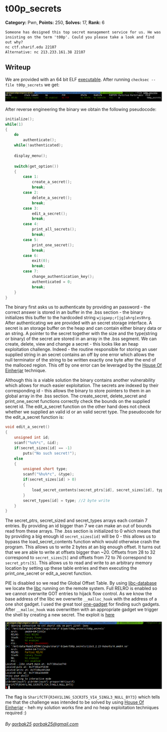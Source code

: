 t00p_secrets
===

**Category:** Pwn, **Points:** 250, **Solves:** 17, **Rank:** 6

```
Someone has designed this top secret management service for us. He was insisting on the term 't00p'. Could you please take a look and find out why?
nc ctf.sharif.edu 22107
Alternative: nc 213.233.161.38 22107
```

## Writeup

We are provided with an 64 bit ELF [executable](t00p_secrets). After running `checksec --file t00p_secrets` we get:

![alttext](checksec.png "Checksec")

After reverse engineering the binary we obtain the following pseudocode:

```c
initialize();
while(1)
{
    do
        authenticate();
    while(!authenticated);

    display_menu();

    switch(get_option())
    {
        case 1:
            create_a_secret();
            break;
        case 2:
            delete_a_secret();
            break;
        case 3:
            edit_a_secret();
            break;
        case 4:
            print_all_secrets();
            break;
        case 5:
            print_one_secret();
            break;
        case 6:
            exit(0);
            break;
        case 7:
            change_authentication_key();
            authenticated = 0;
            break;
    }
}
```

The binary first asks us to authenticate by providing an password - the correct answer is stored in an buffer in the .bss section - the binary initializes this buffer to the hardcoded string `wjigaep;r[jg]ahrg[es9hrg`. After authenticating we are provided with an secret storage interface. A secret is an storage buffer on the heap and can contain either binary data or an string. A pointer to the secret together with the size and the type(string or binary) of the secret are stored in an array in the .bss segment. We can create, delete, view and change a secret - this looks like an heap exploitation challenge. Indeed - the routine responsible for storing an user supplied string in an secret contains an off by one error which allows the null terminator of the string to be written exactly one byte after the end of the malloced region. This off by one error can be leveraged by the [House Of Einherjar](https://github.com/shellphish/how2heap/blob/master/house_of_einherjar.c) technique.

Although this is a viable solution the binary contains another vulnerability which allows for much easier exploitation. The secrets are indexed by their corresponding id - this allows the binary to store pointers to them in an global array in the .bss section. The create_secret, delete_secret and print_one_secret functions correctly check the bounds on the supplied secret id. The edit_a_secret function on the other hand does not check whether we supplied an valid id or an valid secret type. The pseudocode for the edit_a_secret function is:

```c
void edit_a_secret()
{
    unsigned int id;
    scanf("%u%*c", &id);
    if(secret_sizes[id] == -1)
        puts("No such secret!");
    else
    {
        unsigned short type;
        scanf("%hu%*c", &type);
        if(secret_sizes[id] > 0)
        {
            load_secret_contents(secret_ptrs[id], secret_sizes[id], type);
        }
        secret_types[id] = type; //2 byte write
    }
}
```

The secret_ptrs, secret_sized and secret_types arrays each contain 7 entries. By providing an id bigger than 7 we can make an out of bounds read from these arrays. The .bss section is initialized to 0 which means that by providing a big enough id `secret_sizes[id]` will be 0 - this allows us to bypass the load_secret_contents function which would otherwise crash the program. This allows us to write 2 bytes at an big enough offset. It turns out that we are able to write at offsets bigger than ~20. Offsets from 28 to 32 correspond to `secret_sizes[5]` and offsets from 72 to 76 correspond to `secret_ptrs[5]`. This allows us to read and write to an arbitrary memory location by setting up these table entries and then executing the print_one_secret or edit_a_secret function.

PIE is disabled so we read the Global Offset Table. By using [libc-database](https://github.com/niklasb/libc-database) we locate the [libc](libc6_2.23-0ubuntu10_amd64.so) running on the remote system. Full RELRO is enabled so we cannot overwrite GOT entries to hijack flow control. As we know the base address of the libc we overwrite `__malloc_hook` with the address of a one shot gadget. I used the great tool [one-gadget](https://github.com/david942j/one_gadget) for finding such gadgets. After `__malloc_hook` was overwritten with an appropriate gadget we trigger the shell by creating a new secret. The exploit is [here](exploit.py)

![alttext](demo.png "Demo")

The flag is `SharifCTF{R34V1L1NG_S3CR3T5_VI4_51NGL3_NULL_BY73}` which tells me that the challenge was intended to be solved by using [House Of Einherjar](https://github.com/shellphish/how2heap/blob/master/house_of_einherjar.c) - heh my solution works fine and no heap exploitation techniques required :)

###### By [gorbak25](https://github.com/grzegorz225) <gorbak25@gmail.com>
